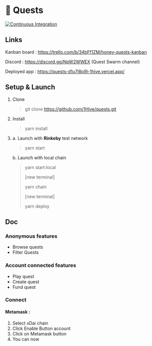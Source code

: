 # 🌟 Quests

[![Continuous Integration](https://github.com/1Hive/quests/actions/workflows/continuous-integration/badge.svg)](https://github.com/1Hive/quests/actions/workflows/continuous-integration.yml)

## Links

Kanban board : https://trello.com/b/34bFf1ZM/honey-quests-kanban

Discord : https://discord.gg/NpW2WWEX (Quest Swarm channel)

Deployed app : https://quests-d1u7l8p9l-1hive.vercel.app/

## Setup & Launch

1. Clone

   > git clone https://github.com/1Hive/quests.git

2. Install

   > yarn install

3. a. Launch with **Rinkeby** test network

   > yarn start

   b. Launch with local chain

   > yarn start:local
   >
   > [new terminal]
   >
   > yarn chain
   >
   > [new terminal]
   >
   > yarn deploy

## Doc

### Anonymous features

- Browse quests
- Filter Quests

### Account connected features

- Play quest
- Create quest
- Fund quest

### Connect

#### Metamask :

1. Select xDai chain
2. Click Enable Button account
3. Click on Metamask button
4. You can now
